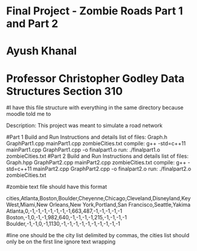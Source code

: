 # Final Project - Zombie Roads Part 1 and Part 2
# Ayush Khanal
# Professor Christopher Godley Data Structures Section 310

#I have this file structure with everything in the same directory because moodle told me to

Description:
    This project was meant to simulate a road network

#Part 1 Build and Run Instructions and details
    list of files:
        Graph.h
        GraphPart1.cpp
        mainPart1.cpp
        zombieCities.txt
    compile:
        g++ -std=c++11 mainPart1.cpp GraphPart1.cpp -o finalpart1.o
    run:
        ./finalpart1.o zombieCities.txt
#Part 2 Build and Run Instructions and details
    list of files:
        Graph.hpp
        GraphPart2.cpp
        mainPart2.cpp
        zombieCities.txt
    compile:
        g++ -std=c++11 mainPart2.cpp GraphPart2.cpp -o finalpart2.o
    run:
        ./finalpart2.o zombieCities.txt

#zombie text file should have this format

cities,Atlanta,Boston,Boulder,Cheyenne,Chicago,Cleveland,Disneyland,Key West,Miami,New Orleans,New York,Portland,San Francisco,Seattle,Yakima
Atlanta,0,-1,-1,-1,-1,-1,-1,-1,663,487,-1,-1,-1,-1,-1
Boston,-1,0,-1,-1,982,640,-1,-1,-1,-1,215,-1,-1,-1,-1
Boulder,-1,-1,0,-1,1130,-1,-1,-1,-1,-1,-1,-1,-1,-1,-1


#line one should be the city list delimited by commas, the cities list should only be on the first line ignore text wrapping
